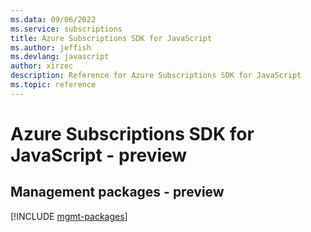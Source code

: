```yaml
---
ms.data: 09/06/2022
ms.service: subscriptions
title: Azure Subscriptions SDK for JavaScript
ms.author: jeffish
ms.devlang: javascript
author: xirzec
description: Reference for Azure Subscriptions SDK for JavaScript
ms.topic: reference
---
```

# Azure Subscriptions SDK for JavaScript - preview

## Management packages - preview
[!INCLUDE [mgmt-packages](subscriptions-mgmt-index.md)]
